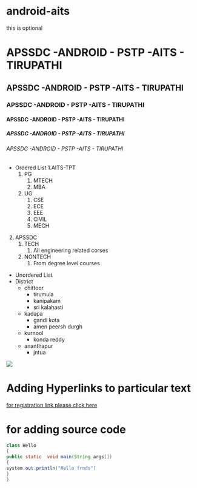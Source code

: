 # android-aits
this is optional

# APSSDC -ANDROID - PSTP -AITS - TIRUPATHI
## APSSDC -ANDROID - PSTP -AITS - TIRUPATHI
### APSSDC -ANDROID - PSTP -AITS - TIRUPATHI
#### APSSDC -ANDROID - PSTP -AITS - TIRUPATHI
##### APSSDC -ANDROID - PSTP -AITS - TIRUPATHI
###### APSSDC -ANDROID - PSTP -AITS - TIRUPATHI

* Ordered List
1.AITS-TPT
    1. PG
        1. MTECH
        2. MBA
    2. UG
        1. CSE
        2. ECE
        3. EEE
        4. CIVIL
        5. MECH
2. APSSDC 
    1. TECH
        1. All engineering related corses
    2. NONTECH
        1. From degree level courses
* Unordered List
* District
    - chittoor
        - tirumula
        - kanipakam
        - sri kalahasti
    - kadapa
        - gandi kota
        - amen peersh durgh
    - kurnool
        - konda reddy 
    - ananthapur
        - jntua
 <img src="https://www.apssdc.in/home/images/apssdc_final.png">
 
 # Adding Hyperlinks to particular text
 
 [for registration link please click here](https://www.apssdc.in/home/)
 
 # for adding source code
 
 
 ```java
 class Hello
 {
 public static  void main(String args[])
 {
 system.out.println("Hello frnds")
 }
 }
 
 ```
